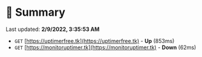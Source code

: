 # 📖 Summary
Last updated: **2/9/2022, 3:35:53 AM**

- `GET` [https://uptimerfree.tk](https://uptimerfree.tk) - **Up** (853ms)
- `GET` [https://monitoruptimer.tk](https://monitoruptimer.tk) - **Down** (62ms)
